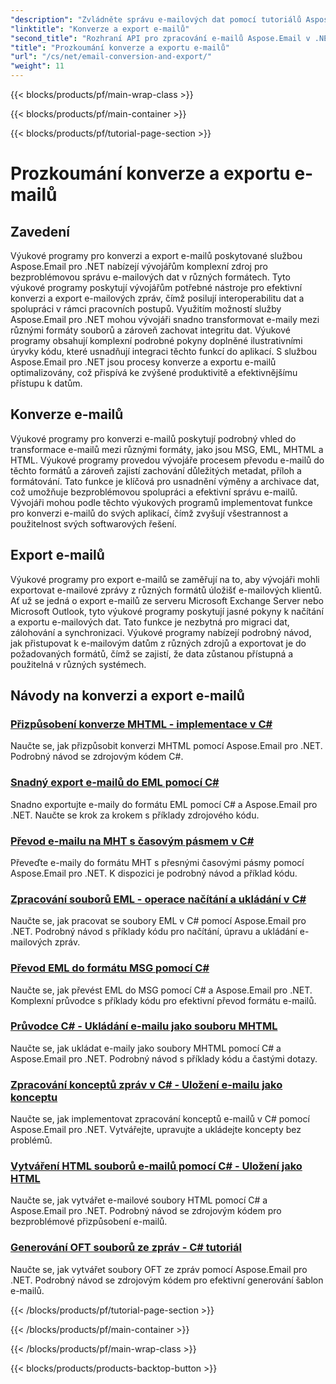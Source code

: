 ```yaml
---
"description": "Zvládněte správu e-mailových dat pomocí tutoriálů Aspose.Email pro .NET. Konvertujte, exportujte e-maily, zachovávejte integritu, zpracovávejte přílohy. Zdokonalte se s příklady."
"linktitle": "Konverze a export e-mailů"
"second_title": "Rozhraní API pro zpracování e-mailů Aspose.Email v .NET"
"title": "Prozkoumání konverze a exportu e-mailů"
"url": "/cs/net/email-conversion-and-export/"
"weight": 11
---
```


{{< blocks/products/pf/main-wrap-class >}}

{{< blocks/products/pf/main-container >}}

{{< blocks/products/pf/tutorial-page-section >}}

# Prozkoumání konverze a exportu e-mailů


## Zavedení

Výukové programy pro konverzi a export e-mailů poskytované službou Aspose.Email pro .NET nabízejí vývojářům komplexní zdroj pro bezproblémovou správu e-mailových dat v různých formátech. Tyto výukové programy poskytují vývojářům potřebné nástroje pro efektivní konverzi a export e-mailových zpráv, čímž posilují interoperabilitu dat a spolupráci v rámci pracovních postupů. Využitím možností služby Aspose.Email pro .NET mohou vývojáři snadno transformovat e-maily mezi různými formáty souborů a zároveň zachovat integritu dat. Výukové programy obsahují komplexní podrobné pokyny doplněné ilustrativními úryvky kódu, které usnadňují integraci těchto funkcí do aplikací. S službou Aspose.Email pro .NET jsou procesy konverze a exportu e-mailů optimalizovány, což přispívá ke zvýšené produktivitě a efektivnějšímu přístupu k datům.

## Konverze e-mailů

Výukové programy pro konverzi e-mailů poskytují podrobný vhled do transformace e-mailů mezi různými formáty, jako jsou MSG, EML, MHTML a HTML. Výukové programy provedou vývojáře procesem převodu e-mailů do těchto formátů a zároveň zajistí zachování důležitých metadat, příloh a formátování. Tato funkce je klíčová pro usnadnění výměny a archivace dat, což umožňuje bezproblémovou spolupráci a efektivní správu e-mailů. Vývojáři mohou podle těchto výukových programů implementovat funkce pro konverzi e-mailů do svých aplikací, čímž zvyšují všestrannost a použitelnost svých softwarových řešení.

## Export e-mailů

Výukové programy pro export e-mailů se zaměřují na to, aby vývojáři mohli exportovat e-mailové zprávy z různých formátů úložišť e-mailových klientů. Ať už se jedná o export e-mailů ze serveru Microsoft Exchange Server nebo Microsoft Outlook, tyto výukové programy poskytují jasné pokyny k načítání a exportu e-mailových dat. Tato funkce je nezbytná pro migraci dat, zálohování a synchronizaci. Výukové programy nabízejí podrobný návod, jak přistupovat k e-mailovým datům z různých zdrojů a exportovat je do požadovaných formátů, čímž se zajistí, že data zůstanou přístupná a použitelná v různých systémech.

## Návody na konverzi a export e-mailů
### [Přizpůsobení konverze MHTML - implementace v C#](./customizing-mhtml-conversion-csharp-implementation/)
Naučte se, jak přizpůsobit konverzi MHTML pomocí Aspose.Email pro .NET. Podrobný návod se zdrojovým kódem C#.
### [Snadný export e-mailů do EML pomocí C#](./effortless-email-export-to-eml-using-csharp/)
Snadno exportujte e-maily do formátu EML pomocí C# a Aspose.Email pro .NET. Naučte se krok za krokem s příklady zdrojového kódu.
### [Převod e-mailu na MHT s časovým pásmem v C#](./converting-email-to-mht-with-timezone-in-csharp/)
Převeďte e-maily do formátu MHT s přesnými časovými pásmy pomocí Aspose.Email pro .NET. K dispozici je podrobný návod a příklad kódu.
### [Zpracování souborů EML - operace načítání a ukládání v C#](./eml-file-handling-load-and-save-operations-in-csharp/)
Naučte se, jak pracovat se soubory EML v C# pomocí Aspose.Email pro .NET. Podrobný návod s příklady kódu pro načítání, úpravu a ukládání e-mailových zpráv.
### [Převod EML do formátu MSG pomocí C#](./converting-eml-to-msg-format-using-csharp/)
Naučte se, jak převést EML do MSG pomocí C# a Aspose.Email pro .NET. Komplexní průvodce s příklady kódu pro efektivní převod formátu e-mailů.
### [Průvodce C# - Ukládání e-mailu jako souboru MHTML](./csharp-guide-saving-email-as-mhtml-file/)
Naučte se, jak ukládat e-maily jako soubory MHTML pomocí C# a Aspose.Email pro .NET. Podrobný návod s příklady kódu a častými dotazy.
### [Zpracování konceptů zpráv v C# - Uložení e-mailu jako konceptu](./draft-message-handling-in-csharp-saving-email-as-draft/)
Naučte se, jak implementovat zpracování konceptů e-mailů v C# pomocí Aspose.Email pro .NET. Vytvářejte, upravujte a ukládejte koncepty bez problémů.
### [Vytváření HTML souborů e-mailů pomocí C# - Uložení jako HTML](./creating-html-email-files-using-csharp-save-as-html/)
Naučte se, jak vytvářet e-mailové soubory HTML pomocí C# a Aspose.Email pro .NET. Podrobný návod se zdrojovým kódem pro bezproblémové přizpůsobení e-mailů.
### [Generování OFT souborů ze zpráv - C# tutoriál](./generating-oft-files-from-messages-csharp-tutorial/)
Naučte se, jak vytvářet soubory OFT ze zpráv pomocí Aspose.Email pro .NET. Podrobný návod se zdrojovým kódem pro efektivní generování šablon e-mailů.

{{< /blocks/products/pf/tutorial-page-section >}}

{{< /blocks/products/pf/main-container >}}

{{< /blocks/products/pf/main-wrap-class >}}

{{< blocks/products/products-backtop-button >}}